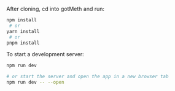 After cloning, cd into gotMeth and run:
  
   ```bash
   npm install
    # or
   yarn install
    # or
   pnpm install
```

To start a development server:

  ```bash
  npm run dev
  
  # or start the server and open the app in a new browser tab
  npm run dev -- --open
  ```
